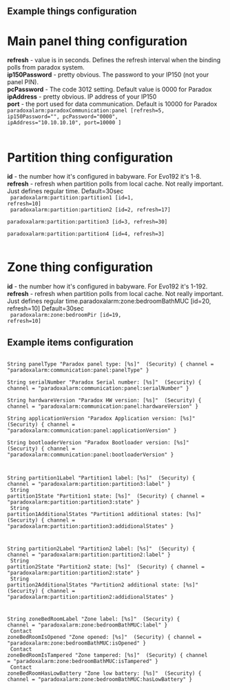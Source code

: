 ## Example things configuration

# Main panel thing configuration
**refresh** - value is in seconds. Defines the refresh interval when the binding polls from paradox system.<br>
**ip150Password** - pretty obvious. The password to your IP150 (not your panel PIN).<br>
**pcPassword** - The code 3012 setting. Default value is 0000 for Paradox<br>
**ipAddress** - pretty obvious. IP address of your IP150<br>
**port** - the port used for data communication. Default is 10000 for Paradox<br>
<code>paradoxalarm:paradoxCommunication:panel [refresh=5, ip150Password="<YOUR IP150 PASSWORD>", pcPassword="0000", ipAddress="10.10.10.10", port=10000 ] </code><br><br>
# Partition thing configuration
**id** - the number how it's configured in babyware. For Evo192 it's 1-8.<br>
**refresh** - refresh when partition polls from local cache. Not really important. Just defines regular time. Default=30sec<br>
<code>
paradoxalarm:partition:partition1 [id=1, refresh=10]<br>
paradoxalarm:partition:partition2 [id=2, refresh=17]<br>
paradoxalarm:partition:partition3 [id=3, refresh=30]<br>
paradoxalarm:partition:partition4 [id=4, refresh=3]<br>
</code>
# Zone thing configuration<br>
**id** - the number how it's configured in babyware. For Evo192 it's 1-192.<br>
**refresh** - refresh when partition polls from local cache. Not really important. Just defines regular time.paradoxalarm:zone:bedroomBathMUC [id=20, refresh=10] Default=30sec<br>
<code>
paradoxalarm:zone:bedroomPir [id=19, refresh=10]
</code>

## Example items configuration
<code>
String panelType "Paradox panel type: [%s]" <lock> (Security) { channel = "paradoxalarm:communication:panel:panelType" }<br>
String serialNumber "Paradox Serial number: [%s]" <lock> (Security) { channel = "paradoxalarm:communication:panel:serialNumber" }<br>
String hardwareVersion "Paradox HW version: [%s]" <lock> (Security) { channel = "paradoxalarm:communication:panel:hardwareVersion" }<br>
String applicationVersion "Paradox Application version: [%s]" <lock> (Security) { channel = "paradoxalarm:communication:panel:applicationVersion" }<br>
String bootloaderVersion "Paradox Bootloader version: [%s]" <lock> (Security) { channel = "paradoxalarm:communication:panel:bootloaderVersion" }<br>

String partition1Label "Partition1 label: [%s]" <lock> (Security) { channel = "paradoxalarm:partition:partition3:label" }<br>
String partition1State "Partition1 state: [%s]" <lock> (Security) { channel = "paradoxalarm:partition:partition3:state" }<br>
String partition1AdditionalStates "Partition1 additional states: [%s]" <lock> (Security) { channel = "paradoxalarm:partition:partition3:addidionalStates" }<br>

String partition2Label "Partition2 label: [%s]" <lock> (Security) { channel = "paradoxalarm:partition:partition2:label" }<br>
String partition2State "Partition2 state: [%s]" <lock> (Security) { channel = "paradoxalarm:partition:partition2:state" }<br>
String partition2AdditionalStates "Partition2 additional state: [%s]" <lock> (Security) { channel = "paradoxalarm:partition:partition2:addidionalStates" }<br>

String zoneBedRoomLabel "Zone label: [%s]" <lock> (Security) { channel = "paradoxalarm:zone:bedroomBathMUC:label" }<br>
Contact zoneBedRoomIsOpened "Zone opened: [%s]" <lock> (Security) { channel = "paradoxalarm:zone:bedroomBathMUC:isOpened" }<br>
Contact zoneBedRoomIsTampered "Zone tampered: [%s]" <lock> (Security) { channel = "paradoxalarm:zone:bedroomBathMUC:isTampered" }<br>
Contact zoneBedRoomHasLowBattery "Zone low battery: [%s]" <lock> (Security) { channel = "paradoxalarm:zone:bedroomBathMUC:hasLowBattery" }<br>
<br>